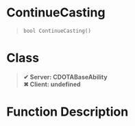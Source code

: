 # ContinueCasting
> `bool ContinueCasting()`
# Class
> __✔ Server: CDOTABaseAbility__  
> __✖ Client: undefined__  
# Function Description

